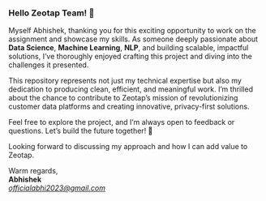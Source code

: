 ### Hello Zeotap Team! 👋

Myself Abhishek, thanking you for this exciting opportunity to work on the assignment and showcase my skills. As someone deeply passionate about **Data Science**, **Machine Learning**, **NLP**, and building scalable, impactful solutions, I’ve thoroughly enjoyed crafting this project and diving into the challenges it presented. 

This repository represents not just my technical expertise but also my dedication to producing clean, efficient, and meaningful work. I’m thrilled about the chance to contribute to Zeotap’s mission of revolutionizing customer data platforms and creating innovative, privacy-first solutions.

Feel free to explore the project, and I’m always open to feedback or questions. Let’s build the future together! 🚀  

Looking forward to discussing my approach and how I can add value to Zeotap.

Warm regards,  
**Abhishek**  
*officialabhi2023@gmail.com*  
